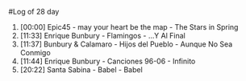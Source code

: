 #Log of 28 day

1. [00:00] Epic45 - may your heart be the map - The Stars in Spring
1. [11:33] Enrique Bunbury - Flamingos - ...Y Al Final
1. [11:37] Bunbury & Calamaro - Hijos del Pueblo - Aunque No Sea Conmigo
1. [11:44] Enrique Bunbury - Canciones 96-06 - Infinito
1. [20:22] Santa Sabina - Babel - Babel
